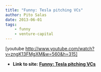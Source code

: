 ```yaml
---
title: "Funny: Tesla pitching VCs"
author: Pito Salas
date: 2013-06-01
tags:
    - funny
    - venture-capital
---
```




[youtube http://www.youtube.com/watch?v=zngK13FMgXM&w=560&h=315]


* **Link to site:** **[Funny: Tesla pitching VCs](None)**
